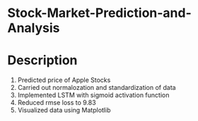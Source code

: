 # Stock-Market-Prediction-and-Analysis

# Description 
1. Predicted price of Apple Stocks 
2. Carried out normalozation and standardization of data
3. Implemented LSTM with sigmoid activation function
4. Reduced rmse loss to 9.83
5. Visualized data using Matplotlib

